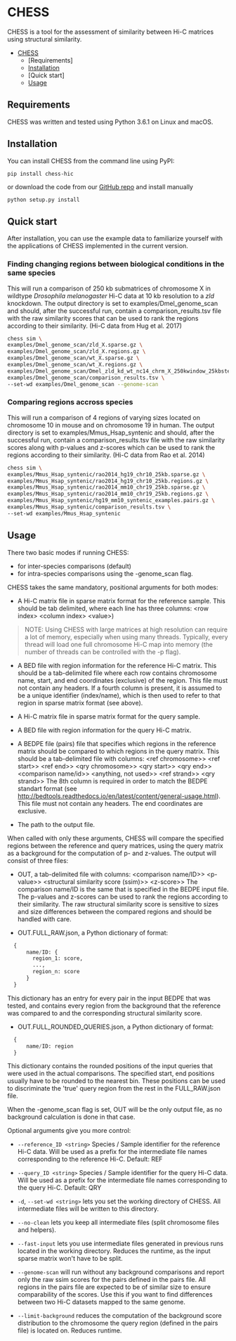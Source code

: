 # CHESS

CHESS is a tool for the assessment of similarity between Hi-C matrices using structural similarity.

<!-- TOC depthFrom:1 depthTo:8 withLinks:1 updateOnSave:1 orderedList:0 -->

- [CHESS](#chess)
    - [Requirements]
    - [Installation](#installation)
    - [Quick start]
    - [Usage](#usage)

<!-- /TOC -->

## Requirements

CHESS was written and tested using Python 3.6.1 on Linux and macOS.

## Installation

You can install CHESS from the command line using PyPI:

```
pip install chess-hic
```

or download the code from our [GitHub repo](https://github.com/vaquerizaslab/chess/) and install manually

```bash
python setup.py install
```

## Quick start

After installation, you can use the example data to familiarize yourself with the applications of CHESS implemented in the current version.


### Finding changing regions between biological conditions in the same species

This will run a comparison of 250 kb submatrices of chromosome X in wildtype _Drosophila melanogaster_ Hi-C data at 10 kb resolution to a _zld_ knockdown.
The output directory is set to examples/Dmel_genome_scan and should, after the successful run, contain a comparison_results.tsv file with the raw similarity scores that can be used to rank the regions according to their similarity.
(Hi-C data from Hug et al. 2017)
```bash
chess sim \
examples/Dmel_genome_scan/zld_X.sparse.gz \
examples/Dmel_genome_scan/zld_X.regions.gz \
examples/Dmel_genome_scan/wt_X.sparse.gz \
examples/Dmel_genome_scan/wt_X.regions.gz \
examples/Dmel_genome_scan/Dmel_zld_kd_wt_nc14_chrm_X_250kwindow_25kbstep.pairs.gz \
examples/Dmel_genome_scan/comparison_results.tsv \
--set-wd examples/Dmel_genome_scan --genome-scan
```


### Comparing regions accross species

This will run a comparison of 4 regions of varying sizes located on chromosome 10 in mouse and on chromosome 19 in human.
The output directory is set to examples/Mmus_Hsap_syntenic and should, after the successful run, contain a comparison_results.tsv file with the raw similarity scores along with p-values and z-scores which can be used to rank the regions according to their similarity.
(Hi-C data from Rao et al. 2014)
```bash
chess sim \
examples/Mmus_Hsap_syntenic/rao2014_hg19_chr10_25kb.sparse.gz \
examples/Mmus_Hsap_syntenic/rao2014_hg19_chr10_25kb.regions.gz \
examples/Mmus_Hsap_syntenic/rao2014_mm10_chr19_25kb.sparse.gz \
examples/Mmus_Hsap_syntenic/rao2014_mm10_chr19_25kb.regions.gz \
examples/Mmus_Hsap_syntenic/hg19_mm10_syntenic_examples.pairs.gz \
examples/Mmus_Hsap_syntenic/comparison_results.tsv \
--set-wd examples/Mmus_Hsap_syntenic
```

## Usage

There two basic modes if running CHESS: 
  - for inter-species comparisons (default)
  - for intra-species comparisons using the -genome_scan flag.

CHESS takes the same mandatory, positional arguments for both modes:

* A Hi-C matrix file in sparse matrix format for the reference sample. This should be tab delimited, where each line has three columns:
      \<row index\> \<column index\> \<value\>)

> NOTE: Using CHESS with large matrices at high resolution can require a lot of memory,
         especially when using many threads. Typically, every thread will load one full
         chromosome Hi-C map into memory (the number of threads can be controlled with the -p flag).

* A BED file with region information for the reference Hi-C matrix.
  This should be a tab-delimited file where each row contains chromosome name, start, and end coordinates (exclusive) of the region. This file must 
  not contain any headers. If a fourth column is present, it is assumed to be a unique identifier
  (index/name), which is then used to refer to that region in sparse matrix format
  (see above).

* A Hi-C matrix file in sparse matrix format for the query sample.

* A BED file with region information for the query Hi-C matrix.

* A BEDPE file (pairs) file that specifies which regions in the reference matrix should
  be compared to which regions in the query matrix. This should be a tab-delimited file
  with columns:
  \<ref chromosome>\> \<ref start>\> \<ref end>\> \<qry chromosome>\> \<qry start>\> \<qry end>\> \<comparison name/id>\> \<anything, not used>\> \<ref strand>\> \<qry strand>\>
  The 8th column is required in order to match the BEDPE standart format (see http://bedtools.readthedocs.io/en/latest/content/general-usage.html).
  This file must not contain any headers. The end coordinates are exclusive.

* The path to the output file.

When called with only these arguments, CHESS will compare the specified regions between the reference and query matrices, using the query matrix as a background for the computation of p- and z-values. The output will consist of three files:

* OUT, a tab-delimited file with columns: 
  \<comparison name/ID>\> \<p-value>\> \<structural similarity score (ssim)>\> \<z-score>\>
  The comparison name/ID is the same that is specified in the BEDPE input file.
  The p-values and z-scores can be used to rank the regions according to their similarity.
  The raw structural similarity score is sensitive to sizes and size differences between the compared regions and should be handled with care.

* OUT.FULL_RAW.json, a Python dictionary of format:
```python
  {
      name/ID: {
        region_1: score,
        ...,
        region_n: score
      }  
  }
```
  This dictionary has an entry for every pair in the input BEDPE that was tested, and contains every region from the background that the reference was compared to and the corresponding structural similarity score.

* OUT.FULL_ROUNDED_QUERIES.json, a Python dictionary of format:
```python
  {
      name/ID: region
  }
```
  This dictionary contains the rounded positions of the input queries that were used in the actual comparisons. The specified start, end positions usually have to be rounded to the nearest bin.
  These positions can be used to discriminate the 'true' query region from the rest in the FULL_RAW.json file.

When the -genome_scan flag is set, OUT will be the only output file, as no background calculation is done in that case.

Optional arguments give you more control:

* `--reference_ID <string>` Species / Sample identifier for the reference Hi-C data. Will be used as a prefix for the intermediate file names corresponding to the reference Hi-C. Default: REF

* `--query_ID <string>` Species / Sample identifier for the query Hi-C data. Will be used as a prefix for the intermediate file names corresponding to the query Hi-C. Default: QRY

* `-d`, `--set-wd <string>` lets you set the working directory of CHESS. All intermediate files will be written to this directory.

* `--no-clean` lets you keep all intermediate files (split chromosome files and helpers).

* `--fast-input` lets you use intermediate files generated in previous runs located in the working directory. Reduces the runtime, as the input sparse matrix won't have to be split.

* `--genome-scan` will run without any background comparisons and report only the raw ssim scores for the pairs defined in the pairs file. All regions in the pairs file are expected to be of similar size to ensure comparability of the scores. Use this if you want to find differences between two Hi-C datasets mapped to the same genome.

* `--limit-background` reduces the computation of the background score distribution to the chromosome the query region (defined in the pairs file) is located on. Reduces runtime.

